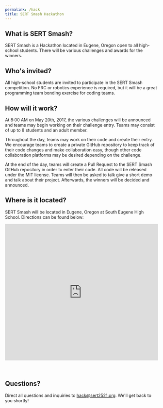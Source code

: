 ```yaml
---
permalink: /hack
title: SERT Smash Hackathon
---
```


## What is SERT Smash?

SERT Smash is a Hackathon located in Eugene, Oregon open to all high-school
students. There will be various challenges and awards for the winners.

## Who's invited?

All high-school students are invited to participate in the SERT Smash
competition. No FRC or robotics experience is required, but it will be a great
programming team bonding exercise for coding teams.

## How will it work?

At 8:00 AM on May 20th, 2017, the various challenges will be announced and
teams may begin working on their challenge entry. Teams may consist of up to 8
students and an adult member.

Throughout the day, teams may work on their code and create their entry. We
encourage teams to create a private GitHub repository to keep track of their
code changes and make collaboration easy, though other code collaboration
platforms may be desired depending on the challenge.

At the end of the day, teams will create a Pull Request to the SERT Smash
GitHub repository in order to enter their code. All code will be released under
the MIT license. Teams will then be asked to talk give a short demo and talk
about their project. Afterwards, the winners will be decided and announced.

## Where is it located?

SERT Smash will be located in Eugene, Oregon at South Eugene High School.
Directions can be found below:

<iframe src="https://www.google.com/maps/embed?pb=!1m18!1m12!1m3!1d1521.1374859553573!2d-123.08633884449964!3d44.03771812371085!2m3!1f0!2f0!3f0!3m2!1i1024!2i768!4f13.1!3m3!1m2!1s0x0%3A0xcbc8dbc4795af85c!2sSouth+Eugene+High+School!5e0!3m2!1sen!2sus!4v1486171391421" frameborder="0" style="border:0;margin-bottom:35px;width:100%;height:450px;" allowfullscreen></iframe>

## Questions?

Direct all questions and inquiries to [hack@sert2521.org](mailto:hack@sert2521.org).
We'll get back to you shortly!
